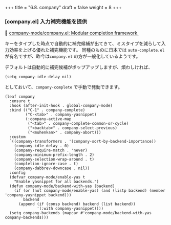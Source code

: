 +++
title = "6.8. company"
draft = false
weight = 8
+++
### [company.el] 入力補完機能を提供
🔗 [company-mode/company.el: Modular completion framework.](https://github.com/company-mode/company-mode/blob/master/company.el) 

キーをタイプした時点で自動的に補完候補が出てきて、ミスタイプを減らして入力効率を上げる優れた補完機能です。
同種のものに日本では `auto-complete.el` が有名ですが、昨今は`company.el` の方が一般化しているようです。

デフォルトは自動的に補完候補がポップアップしますが、煩わしければ、
```elisp
(setq company-idle-delay nil)
```
としておいて、`company-complete` で手動で発動できます。 

```elisp
(leaf company
  :ensure t
  :hook (after-init-hook . global-company-mode)
  :bind (("C-1" . company-complete)
		 ("C-<tab>" . company-yasnippet)
		 (:company-active-map
		  ("<tab>" . company-complete-common-or-cycle)
		  ("<backtab>" . company-select-previous)
		  ("<muhenkan>" . company-abort)))
  :custom
  `((company-transformers . '(company-sort-by-backend-importance))
	(company-idle-delay . 0)
	(company-require-match . 'never)
	(company-minimum-prefix-length . 2)
	(company-selection-wrap-around . t)
	(completion-ignore-case . t)
	(company-dabbrev-downcase . nil))
  :config
  (defvar company-mode/enable-yas t
	"Enable yasnippet for all backends.")
  (defun company-mode/backend-with-yas (backend)
	(if (or (not company-mode/enable-yas) (and (listp backend) (member 'company-yasnippet backend)))
		backend
	  (append (if (consp backend) backend (list backend))
			  '(:with company-yasnippet))))
  (setq company-backends (mapcar #'company-mode/backend-with-yas company-backends)))
```

